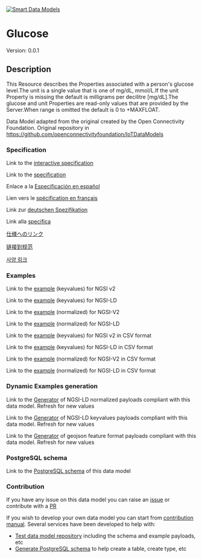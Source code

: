 [![Smart Data Models](https://smartdatamodels.org/wp-content/uploads/2022/01/SmartDataModels_logo.png "Logo")](https://smartdatamodels.org)
# Glucose
Version: 0.0.1

## Description 

This Resource describes the Properties associated with a person's glucose level.The unit is a single value that is one of mg/dL, mmol/L.If the unit Property is missing the default is milligrams per decilitre [mg/dL].The glucose and unit Properties are read-only values that are provided by the Server.When range is omitted the default is 0 to +MAXFLOAT.

Data Model adapted from the original created by the Open Connectivity Foundation. Original repository in https://github.com/openconnectivityfoundation/IoTDataModels
### Specification

Link to the [interactive specification](https://swagger.lab.fiware.org/?url=https://smart-data-models.github.io/dataModel.OCF/Glucose/swagger.yaml)

Link to the [specification](https://github.com/smart-data-models/dataModel.OCF/blob/master/Glucose/doc/spec.md)

Enlace a la [Especificación en español](https://github.com/smart-data-models/dataModel.OCF/blob/master/Glucose/doc/spec_ES.md)

Lien vers le [spécification en français](https://github.com/smart-data-models/dataModel.OCF/blob/master/Glucose/doc/spec_FR.md)

Link zur [deutschen Spezifikation](https://github.com/smart-data-models/dataModel.OCF/blob/master/Glucose/doc/spec_DE.md)

Link alla [specifica](https://github.com/smart-data-models/dataModel.OCF/blob/master/Glucose/doc/spec_IT.md)

[仕様へのリンク](https://github.com/smart-data-models/dataModel.OCF/blob/master/Glucose/doc/spec_JA.md)

[链接到规范](https://github.com/smart-data-models/dataModel.OCF/blob/master/Glucose/doc/spec_ZH.md)

[사양 링크](https://github.com/smart-data-models/dataModel.OCF/blob/master/Glucose/doc/spec_KO.md)
### Examples

Link to the [example](https://smart-data-models.github.io/dataModel.OCF/Glucose/examples/example.json) (keyvalues) for NGSI v2

Link to the [example](https://smart-data-models.github.io/dataModel.OCF/Glucose/examples/example.jsonld) (keyvalues) for NGSI-LD

Link to the [example](https://smart-data-models.github.io/dataModel.OCF/Glucose/examples/example-normalized.json) (normalized) for NGSI-V2

Link to the [example](https://smart-data-models.github.io/dataModel.OCF/Glucose/examples/example-normalized.jsonld) (normalized) for NGSI-LD

Link to the [example](https://github.com/smart-data-models/dataModel.OCF/blob/master/Glucose/examples/example.json.csv) (keyvalues) for NGSI v2 in CSV format

Link to the [example](https://github.com/smart-data-models/dataModel.OCF/blob/master/Glucose/examples/example.jsonld.csv) (keyvalues) for NGSI-LD in CSV format

Link to the [example](https://github.com/smart-data-models/dataModel.OCF/blob/master/Glucose/examples/example-normalized.json.csv) (normalized) for NGSI-V2 in CSV format

Link to the [example](https://github.com/smart-data-models/dataModel.OCF/blob/master/Glucose/examples/example-normalized.jsonld.csv) (normalized) for NGSI-LD in CSV format
### Dynamic Examples generation

Link to the [Generator](https://smartdatamodels.org/extra/ngsi-ld_generator.php?schemaUrl=https://raw.githubusercontent.com/smart-data-models/dataModel.OCF/master/Glucose/schema.json&email=info@smartdatamodels.org) of NGSI-LD normalized payloads compliant with this data model. Refresh for new values

Link to the [Generator](https://smartdatamodels.org/extra/ngsi-ld_generator_keyvalues.php?schemaUrl=https://raw.githubusercontent.com/smart-data-models/dataModel.OCF/master/Glucose/schema.json&email=info@smartdatamodels.org) of NGSI-LD keyvalues payloads compliant with this data model. Refresh for new values

Link to the [Generator](https://smartdatamodels.org/extra/geojson_features_generator.php?schemaUrl=https://raw.githubusercontent.com/smart-data-models/dataModel.OCF/master/Glucose/schema.json&email=info@smartdatamodels.org) of geojson feature format payloads compliant with this data model. Refresh for new values
### PostgreSQL schema

Link to the [PostgreSQL schema](https://github.com/smart-data-models/dataModel.OCF/blob/master/Glucose/schema.sql) of this data model
### Contribution

 If you have any issue on this data model you can raise an [issue](https://github.com/smart-data-models/dataModel.OCF/issues)  or contribute with a [PR](https://github.com/smart-data-models/dataModel.OCF/pulls)

 If you wish to develop your own data model you can start from [contribution manual](https://bit.ly/contribution_manual). Several services have been developed to help with: 
 - [Test data model repository](https://smartdatamodels.org/index.php/data-models-contribution-api/) including the schema and example payloads, etc
 - [Generate PostgreSQL schema](https://smartdatamodels.org/index.php/sql-service/) to help create a table, create type, etc